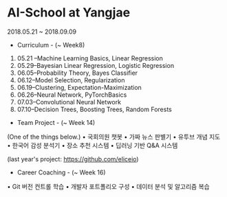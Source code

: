 # AI-School at Yangjae
2018.05.21 ~ 2018.09.09

- Curriculum - (~ Week8)

1) 05.21 –Machine Learning Basics, Linear Regression
2) 05.29–Bayesian Linear Regression, Logistic Regression
3) 06.05–Probability Theory, Bayes Classifier
4) 06.12–Model Selection, Regularization
5) 06.19–Clustering, Expectation-Maximization
6) 06.26–Neural Network, PyTorchBasics
7) 07.03–Convolutional Neural Network
8) 07.10–Decision Trees, Boosting Trees, Random Forests


- Team Project - (~ Week 14)

(One of the things below.)
• 국회의원 챗봇
• 가짜 뉴스 판별기
• 유투브 개념 지도
• 한국어 감성 분석기
• 장소 추천 시스템
• 딥러닝 기반 Q&A 시스템

(last year's project: https://github.com/eliceio)


- Career Coaching - (~ Week 16)

• Git 버전 컨트롤 학습
• 개발자 포트폴리오 구성
• 데이터 분석 및 알고리즘 복습
